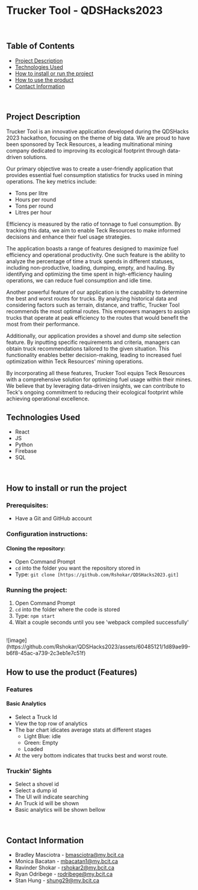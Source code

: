 # Trucker Tool - QDSHacks2023

<br>

## Table of Contents

- [Project Description](#project-description)
- [Technologies Used](#technologies-used)
- [How to install or run the project](#how-to-run-project)
- [How to use the product](#how-to-use-product)
- [Contact Information](#contact-information)

<br>

## Project Description

Trucker Tool is an innovative application developed during the QDSHacks 2023 hackathon, focusing on the theme of big data. We are proud to have been sponsored by Teck Resources, a leading multinational mining company dedicated to improving its ecological footprint through data-driven solutions.

Our primary objective was to create a user-friendly application that provides essential fuel consumption statistics for trucks used in mining operations. The key metrics include:

- Tons per litre
- Hours per round
- Tons per round
- Litres per hour

Efficiency is measured by the ratio of tonnage to fuel consumption. By tracking this data, we aim to enable Teck Resources to make informed decisions and enhance their fuel usage strategies.

The application boasts a range of features designed to maximize fuel efficiency and operational productivity. One such feature is the ability to analyze the percentage of time a truck spends in different statuses, including non-productive, loading, dumping, empty, and hauling. By identifying and optimizing the time spent in high-efficiency hauling operations, we can reduce fuel consumption and idle time.

Another powerful feature of our application is the capability to determine the best and worst routes for trucks. By analyzing historical data and considering factors such as terrain, distance, and traffic, Trucker Tool recommends the most optimal routes. This empowers managers to assign trucks that operate at peak efficiency to the routes that would benefit the most from their performance.

Additionally, our application provides a shovel and dump site selection feature. By inputting specific requirements and criteria, managers can obtain truck recommendations tailored to the given situation. This functionality enables better decision-making, leading to increased fuel optimization within Teck Resources' mining operations.

By incorporating all these features, Trucker Tool equips Teck Resources with a comprehensive solution for optimizing fuel usage within their mines. We believe that by leveraging data-driven insights, we can contribute to Teck's ongoing commitment to reducing their ecological footprint while achieving operational excellence.

## Technologies Used

- React
- JS
- Python
- Firebase 
- SQL

<br>

## <a id="how-to-run-project">How to install or run the project</a>

### Prerequisites:

- Have a Git and GitHub account

### Configuration instructions:

#### Cloning the repository:

- Open Command Prompt
- `cd` into the folder you want the repository stored in
- Type: `git clone [https://github.com/Rshokar/QDSHacks2023.git]`

### Running the project:

1. Open Command Prompt
2. `cd` into the folder where the code is stored
3. Type: `npm start`
4. Wait a couple seconds until you see 'webpack compiled successfully'
<br>
![image](https://github.com/Rshokar/QDSHacks2023/assets/60485121/1d89ae99-b6f8-45ac-a739-2c3eb1e7c51f)
<br>

## <a id="how-to-use-product">How to use the product (Features)</a>

### Features

#### Basic Analytics

- Select a Truck Id
- View the top row of analytics
- The bar chart idicates average stats at different stages
  - Light Blue: idle
  - Green: Empty
  - Loaded
- At the very bottom indicates that trucks best and worst route. 

### Truckin' Sights
- Select a shovel id
- Select a dump id
- The UI will indicate searching
- An Truck id will be shown
- Basic analytics will be shown bellow

<br>

## Contact Information

- Bradley Masciotra - bmasciotra@my.bcit.ca
- Monica Bacatan - mbacatan1@my.bcit.ca
- Ravinder Shokar - rshokar2@my.bcit.ca
- Ryan Odribege - rodribege@my.bcit.ca
- Stan Hung - shung29@my.bcit.ca

